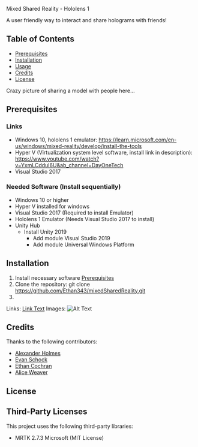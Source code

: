 Mixed Shared Reality - Hololens 1

A user friendly way to interact and share holograms with friends!


## Table of Contents
- [Prerequisites](#Prerequisites)
- [Installation](#installation)
- [Usage](#usage)
- [Credits](#credits)
- [License](#license)


Crazy picture of sharing a model with people here...



## Prerequisites 
### Links
- Windows 10, hololens 1 emulator: https://learn.microsoft.com/en-us/windows/mixed-reality/develop/install-the-tools
- Hyper V (Virtualization system level software, install link in description): https://www.youtube.com/watch?v=YxmLCdduI6U&ab_channel=DayOneTech
- Visual Studio 2017

### Needed Software (Install sequentially)
- Windows 10 or higher
- Hyper V installed for windows
- Visual Studio 2017  (Required to install Emulator)
- Hololens 1 Emulator (Needs Visual Studio 2017 to install)
- Unity Hub
  - Install Unity 2019
    - Add module Visual Studio 2019   
    - Add module Universal Windows Platform


## Installation
1. Install necessary software [Prerequisites](#Prerequisites)
2. Clone the repository:
  git clone https://github.com/Ethan343/mixedSharedReality.git
3. 




Links: [Link Text](URL)
Images: ![Alt Text](URL)



## Credits
Thanks to the following contributors:
- [Alexander Holmes](https://github.com/ahalex73)
- [Evan Schock](https://github.com/jsm1744)
- [Ethan Cochran](https://github.com/Ethan343)
- [Alice Weaver](https://github.com/jcweaver01)



## License

## Third-Party Licenses
This project uses the following third-party libraries:
- MRTK 2.7.3 Microsoft (MIT License)

